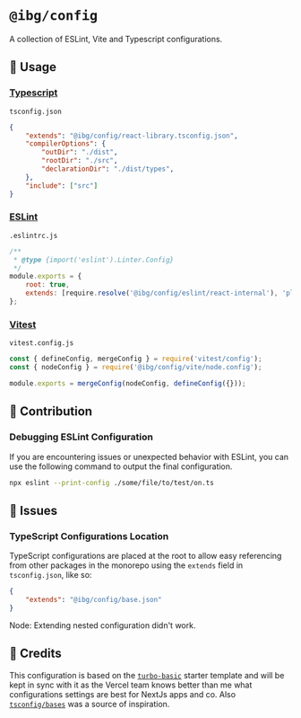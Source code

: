 # `@ibg/config`

A collection of ESLint, Vite and Typescript configurations.

## 📖 Usage

### [Typescript](https://www.typescriptlang.org/)

`tsconfig.json`
```json
{
	"extends": "@ibg/config/react-library.tsconfig.json",
	"compilerOptions": {
		"outDir": "./dist",
		"rootDir": "./src",
		"declarationDir": "./dist/types",
	},
	"include": ["src"]
}
```

### [ESLint](https://eslint.org/)

`.eslintrc.js`
```js
/**
 * @type {import('eslint').Linter.Config}
 */
module.exports = {
	root: true,
	extends: [require.resolve('@ibg/config/eslint/react-internal'), 'plugin:storybook/recommended']
};
```

### [Vitest](https://vitest.dev/)

`vitest.config.js`
```js
const { defineConfig, mergeConfig } = require('vitest/config');
const { nodeConfig } = require('@ibg/config/vite/node.config');

module.exports = mergeConfig(nodeConfig, defineConfig({}));
```

## 🙏 Contribution

### Debugging ESLint Configuration

If you are encountering issues or unexpected behavior with ESLint, you can use the following command to output the final configuration. 

```bash
npx eslint --print-config ./some/file/to/test/on.ts
```

## 🔴 Issues

### TypeScript Configurations Location

TypeScript configurations are placed at the root to allow easy referencing from other packages in the monorepo using the `extends` field in `tsconfig.json`, like so:

```json
{
	"extends": "@ibg/config/base.json"
}
```

Node: Extending nested configuration didn't work.

## 🌟 Credits

This configuration is based on the [`turbo-basic`](https://github.com/vercel/turbo/tree/main/examples/basic) starter template and will be kept in sync with it as the Vercel team knows better than me what configurations settings are best for NextJs apps and co. Also [`tsconfig/bases`](https://github.com/tsconfig/bases) was a source of inspiration.
